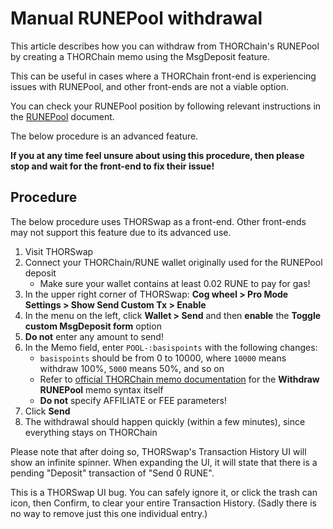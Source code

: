 # Manual RUNEPool withdrawal

This article describes how you can withdraw from THORChain's RUNEPool
by creating a THORChain memo using the MsgDeposit feature.

This can be useful in cases where a THORChain front-end is experiencing
issues with RUNEPool, and other front-ends are not a viable option.

You can check your RUNEPool position by following relevant instructions
in the [RUNEPool](runepool.md) document.

<div class="warning">
The below procedure is an advanced feature.
<p></p>
<strong>If you at any time feel unsure about using this procedure, then please
stop and wait for the front-end to fix their issue!</strong>
</div>

## Procedure

The below procedure uses THORSwap as a front-end.  Other front-ends may not
support this feature due to its advanced use.

1. Visit THORSwap
1. Connect your THORChain/RUNE wallet originally used for the RUNEPool deposit
   - Make sure your wallet contains at least 0.02 RUNE to pay for gas!
1. In the upper right corner of THORSwap: **Cog wheel > Pro Mode Settings > Show Send Custom Tx > Enable**
1. In the menu on the left, click **Wallet > Send** and then **enable** the **Toggle custom MsgDeposit form** option
1. **Do not** enter any amount to send!
1. In the Memo field, enter `POOL-:basispoints` with the following changes:
   - `basispoints` should be from 0 to 10000, where `10000` means withdraw 100%, `5000` means 50%, and so on
   - Refer to [official THORChain memo documentation][1] for the **Withdraw RUNEPool** memo syntax itself
   - **Do not** specify AFFILIATE or FEE parameters!
1. Click **Send**
1. The withdrawal should happen quickly (within a few minutes), since everything stays on THORChain

<div class="warning">
Please note that after doing so, THORSwap's Transaction History UI will show an
infinite spinner.  When expanding the UI, it will state that there is a pending
"Deposit" transaction of "Send 0 RUNE".
<p></p>
This is a THORSwap UI bug.  You can safely ignore it, or click the trash can icon,
then Confirm, to clear your entire Transaction History.  (Sadly there is no way to
remove just this one individual entry.)
</div>

[1]: https://dev.thorchain.org/concepts/memos.html#withdraw-runepool
